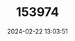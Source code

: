 ---
title: "153974"
category: "Orconectes longidigitus"
draft: false
date: 2024-02-22 13:03:51
languages:
  English: ["Longpincered Crayfish"]
---